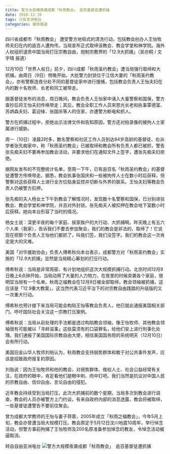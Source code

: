 ```yaml
---
title: 警方大规模夜袭成都「秋雨教会」　逾百基督徒遭抓捕
date: 2018-12-10
tags: 只有亚洲电台
categories: 媒体报道
---
```

四川省成都市「秋雨教会」 遭受警方地毯式的清洗行动，包括教会创办人王怡牧师夫妇在内的逾百人遭拘传。当局宣布正式取缔该教会、教会学堂和神学院。海外人权组织谴责中国当局打压宗教自由，炮制宗教界的「12.9大抓捕」（吴亦桐 / 文宇晴 报道）

12月10日「世界人权日」前夕，四川成都「秋雨圣约教会」遭当局强行取缔和大抓捕。由周日（9日）傍晚开始，大批警力封锁位于江信大厦的「秋雨圣约教会」，亦有警察连夜分赴不同的基督徒家中进行搜捕，包括教会负责人王怡夫妇在内的数十名牧师、长老和同工被带走。

据基督徒发布的消息，周日晚间，教会负责人王怡家中涌入大量警察和国保，警方查抄后将王怡夫妇传唤带走；其后，教会全职工作人员宋恩光长老和执事覃德富、苏炳森夫妇、葛迎锋、张国庆等人的住家，亦遭警方断电和抓人。

警方在抓捕过程中，拒绝出示法律文件和告知原因，警方还对拍录像的被拘人士家属进行威胁。

周一（10日）凌晨2时多，数名警察和社区工作人员到达84岁高龄的基督徒、右派学者张先痴家中，称「秋雨圣约教会」已被取缔和教会所有负责人都已被抓，警告张先痴夫妇不要再参加教会活动，并要求他们在通知文件上签字，遭张先痴夫妇拒绝。

据网友发布的不完整统计名单，至周一下午，已有逾百名「秋雨圣约教会」的基督徒遭警方传唤带走。据悉，教会执事张国庆和一些被拘传人士在数小时后获释，但警察对这些获释人士进行全方位贴身监控并切断与外界的联系。王怡夫妇等教会负责人仍被警方扣押。

张先痴的夫人杨女士下午到教会了解情况时，发现数十名警察和国保，已分别进驻教会、教会学堂和神学院，并且对外封锁。张先痴夫人被扣押在教会地下室数小时后获释。她向本台形容了当时的情况。

杨女士说：深更半夜的每个家庭、挨家挨户的大行动、大抓捕啊。昨天晚上有五六个人来（我家），告诉我们不要去参加聚会，我们的教会是非法的，取缔了！它说现在把那个负责人王怡他们都抓了，叫我们签，我们没签字。我们的教会这一次肯定是大的灾难。

美国「对华援助协会」负责人傅希秋向本台表示，成都警方对「秋雨圣约教会」实施的「12.9大抓捕」显然是当局精心筹划的打压行动。

傅希秋说：当局是非常周密、有计划地组织这次大规模抓捕行动。北京时间12月9日晚上6点钟开始，当局动用了大量的人力物力，在夜里的时候突袭各个家庭，很明显当局有一个名单。秋雨之福教会在12月9日被全部取缔，教会领袖被抓捕，这应该是「12.9重大教案」，这当然代表习近平治下的对宗教自由践踏的升级版的又一次重大行动。

傅希秋也预计接下来当局可能会构陷王怡等教会负责人，他已就此通报美国相关部门，呼吁国际社会关注这一宗教打压案例。

傅希秋说：当局从前处理的手法都是透过构陷教会领袖，像王怡牧师、其他教会领袖很有可能被以「寻衅滋事」这些莫须有的口袋罪名，给他们安上进行刑事化处理。我们通报了美国国际宗教自由大使，相信美国国务院的系统明天（12月10日）会有所行动。

美国旧金山华人牧师刘贻认为，秋雨教会支持弱势群体和敢于对公共事件发声，应该是招致政府报复的原因。

刘贻说：因为王怡牧师和他的教会，对弱势群体、维权人士、社会公益经常有关注，在政府的眼中，肯定看他们是眼中刺、肉中钉吧。我们当然是抗议对中国人民的宗教自由、信仰自由、言论自由的侵犯。

近年教会持续受到当局打压，此次大抓捕前的数个星期，当局多次到教会进行调查，教会的人员亦被警方上门约谈，有来自政府内部的消息透露，教会将被取缔，一些基督徒遭警告不要前往聚会。

曾为成都大学教师的王怡与妻子蒋蓉，2005年成立「秋雨之福教会」，今年5月上旬，教会亦曾遭当局大规模打压。教会原定于5月12日汶川地震10周年，举行悼念活动，但警方事前拘捕了王怡牧师及200名原准备参加悼念的教友，令悼念活动被逼取消。

转自自由亚洲电台
![警方大规模夜袭成都「秋雨教会」　逾百基督徒遭抓捕](https://images2.imgbox.com/d8/20/UCxUjpFT_o.png)